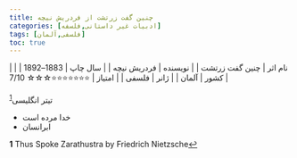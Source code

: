 ```yaml
---
title: چنین گفت زرتشت از فردریش نیچه
categories: [ادبیات غیر داستانی,فلسفه]
tags: [فلسفی,آلمان]
toc: true
---
```


| نام اثر | چنین گفت زرتشت |
| نویسنده | فردریش نیچه |
| سال چاپ | 1883–1892  |
| کشور | آلمان  |
| ژانر | فلسفی  |
| امتیاز | ⭐⭐⭐⭐⭐⭐⭐☆☆☆ 7/10  |

تیتر انگلیسی<sup id="a1">[1](#f1)</sup>

- خدا مرده است
- ابرانسان

<b id="f1">1</b> <span class="footnote">Thus Spoke Zarathustra by Friedrich Nietzsche</span>[↩](#a1)
